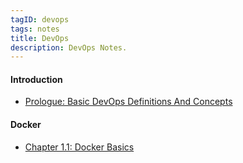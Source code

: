 ```yaml
---
tagID: devops
tags: notes
title: DevOps
description: DevOps Notes.
---
```


#### Introduction

* [Prologue: Basic DevOps Definitions And Concepts](0.0-DevOpsBasics)

#### Docker

* [Chapter 1.1: Docker Basics](1.1-DockerBasics)
